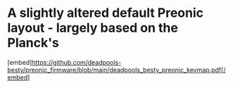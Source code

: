 # A slightly altered default Preonic layout - largely based on the Planck's

[embed]https://github.com/deadpools-besty/preonic_firmware/blob/main/deadpools_besty_preonic_keymap.pdf[/embed]